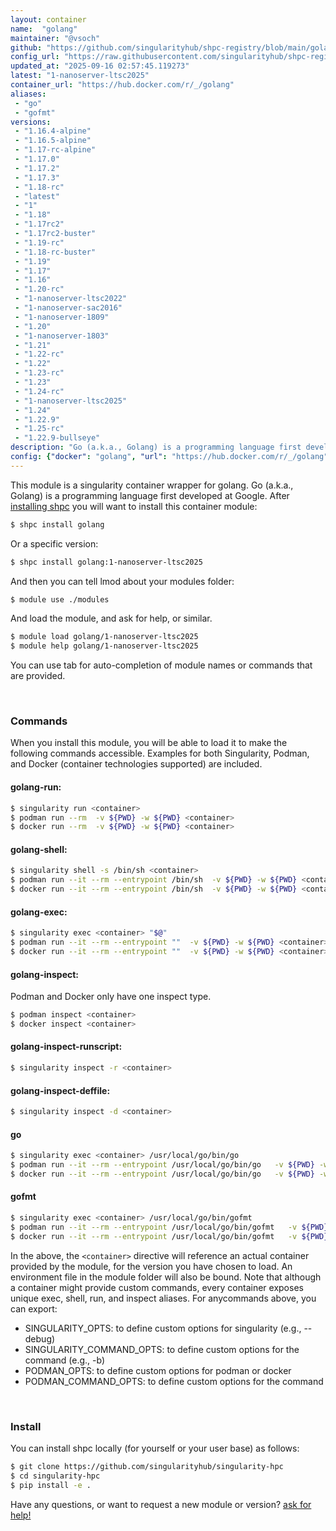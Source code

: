 ```yaml
---
layout: container
name:  "golang"
maintainer: "@vsoch"
github: "https://github.com/singularityhub/shpc-registry/blob/main/golang/container.yaml"
config_url: "https://raw.githubusercontent.com/singularityhub/shpc-registry/main/golang/container.yaml"
updated_at: "2025-09-16 02:57:45.119273"
latest: "1-nanoserver-ltsc2025"
container_url: "https://hub.docker.com/r/_/golang"
aliases:
 - "go"
 - "gofmt"
versions:
 - "1.16.4-alpine"
 - "1.16.5-alpine"
 - "1.17-rc-alpine"
 - "1.17.0"
 - "1.17.2"
 - "1.17.3"
 - "1.18-rc"
 - "latest"
 - "1"
 - "1.18"
 - "1.17rc2"
 - "1.17rc2-buster"
 - "1.19-rc"
 - "1.18-rc-buster"
 - "1.19"
 - "1.17"
 - "1.16"
 - "1.20-rc"
 - "1-nanoserver-ltsc2022"
 - "1-nanoserver-sac2016"
 - "1-nanoserver-1809"
 - "1.20"
 - "1-nanoserver-1803"
 - "1.21"
 - "1.22-rc"
 - "1.22"
 - "1.23-rc"
 - "1.23"
 - "1.24-rc"
 - "1-nanoserver-ltsc2025"
 - "1.24"
 - "1.22.9"
 - "1.25-rc"
 - "1.22.9-bullseye"
description: "Go (a.k.a., Golang) is a programming language first developed at Google."
config: {"docker": "golang", "url": "https://hub.docker.com/r/_/golang", "maintainer": "@vsoch", "description": "Go (a.k.a., Golang) is a programming language first developed at Google.", "latest": {"1-nanoserver-ltsc2025": "crane digest golang:1-nanoserver-ltsc2025: TOOMANYREQUESTS: You have reached your unauthenticated pull rate limit. https://www.docker.com/increase-rate-limit"}, "filter": ["^(?!nano).*$", "^(?!windows).*$"], "tags": {"1.16.4-alpine": "crane digest golang:1.16.4-alpine: TOOMANYREQUESTS: You have reached your unauthenticated pull rate limit. https://www.docker.com/increase-rate-limit", "1.16.5-alpine": "crane digest golang:1.16.5-alpine: TOOMANYREQUESTS: You have reached your unauthenticated pull rate limit. https://www.docker.com/increase-rate-limit", "1.17-rc-alpine": "crane digest golang:1.17-rc-alpine: TOOMANYREQUESTS: You have reached your unauthenticated pull rate limit. https://www.docker.com/increase-rate-limit", "1.17.0": "crane digest golang:1.17.0: TOOMANYREQUESTS: You have reached your unauthenticated pull rate limit. https://www.docker.com/increase-rate-limit", "1.17.2": "crane digest golang:1.17.2: TOOMANYREQUESTS: You have reached your unauthenticated pull rate limit. https://www.docker.com/increase-rate-limit", "1.17.3": "crane digest golang:1.17.3: TOOMANYREQUESTS: You have reached your unauthenticated pull rate limit. https://www.docker.com/increase-rate-limit", "1.18-rc": "crane digest golang:1.18-rc: TOOMANYREQUESTS: You have reached your unauthenticated pull rate limit. https://www.docker.com/increase-rate-limit", "latest": "crane digest golang:latest: TOOMANYREQUESTS: You have reached your unauthenticated pull rate limit. https://www.docker.com/increase-rate-limit", "1": "crane digest golang:1: TOOMANYREQUESTS: You have reached your unauthenticated pull rate limit. https://www.docker.com/increase-rate-limit", "1.18": "crane digest golang:1.18: TOOMANYREQUESTS: You have reached your unauthenticated pull rate limit. https://www.docker.com/increase-rate-limit", "1.17rc2": "crane digest golang:1.17rc2: TOOMANYREQUESTS: You have reached your unauthenticated pull rate limit. https://www.docker.com/increase-rate-limit", "1.17rc2-buster": "crane digest golang:1.17rc2-buster: TOOMANYREQUESTS: You have reached your unauthenticated pull rate limit. https://www.docker.com/increase-rate-limit", "1.19-rc": "crane digest golang:1.19-rc: TOOMANYREQUESTS: You have reached your unauthenticated pull rate limit. https://www.docker.com/increase-rate-limit", "1.18-rc-buster": "crane digest golang:1.18-rc-buster: TOOMANYREQUESTS: You have reached your unauthenticated pull rate limit. https://www.docker.com/increase-rate-limit", "1.19": "crane digest golang:1.19: TOOMANYREQUESTS: You have reached your unauthenticated pull rate limit. https://www.docker.com/increase-rate-limit", "1.17": "crane digest golang:1.17: TOOMANYREQUESTS: You have reached your unauthenticated pull rate limit. https://www.docker.com/increase-rate-limit", "1.16": "crane digest golang:1.16: TOOMANYREQUESTS: You have reached your unauthenticated pull rate limit. https://www.docker.com/increase-rate-limit", "1.20-rc": "crane digest golang:1.20-rc: TOOMANYREQUESTS: You have reached your unauthenticated pull rate limit. https://www.docker.com/increase-rate-limit", "1-nanoserver-ltsc2022": "crane digest golang:1-nanoserver-ltsc2022: TOOMANYREQUESTS: You have reached your unauthenticated pull rate limit. https://www.docker.com/increase-rate-limit", "1-nanoserver-sac2016": "crane digest golang:1-nanoserver-sac2016: TOOMANYREQUESTS: You have reached your unauthenticated pull rate limit. https://www.docker.com/increase-rate-limit", "1-nanoserver-1809": "crane digest golang:1-nanoserver-1809: TOOMANYREQUESTS: You have reached your unauthenticated pull rate limit. https://www.docker.com/increase-rate-limit", "1.20": "crane digest golang:1.20: TOOMANYREQUESTS: You have reached your unauthenticated pull rate limit. https://www.docker.com/increase-rate-limit", "1-nanoserver-1803": "crane digest golang:1-nanoserver-1803: TOOMANYREQUESTS: You have reached your unauthenticated pull rate limit. https://www.docker.com/increase-rate-limit", "1.21": "crane digest golang:1.21: TOOMANYREQUESTS: You have reached your unauthenticated pull rate limit. https://www.docker.com/increase-rate-limit", "1.22-rc": "crane digest golang:1.22-rc: TOOMANYREQUESTS: You have reached your unauthenticated pull rate limit. https://www.docker.com/increase-rate-limit", "1.22": "crane digest golang:1.22: TOOMANYREQUESTS: You have reached your unauthenticated pull rate limit. https://www.docker.com/increase-rate-limit", "1.23-rc": "crane digest golang:1.23-rc: TOOMANYREQUESTS: You have reached your unauthenticated pull rate limit. https://www.docker.com/increase-rate-limit", "1.23": "crane digest golang:1.23: TOOMANYREQUESTS: You have reached your unauthenticated pull rate limit. https://www.docker.com/increase-rate-limit", "1.24-rc": "crane digest golang:1.24-rc: TOOMANYREQUESTS: You have reached your unauthenticated pull rate limit. https://www.docker.com/increase-rate-limit", "1-nanoserver-ltsc2025": "crane digest golang:1-nanoserver-ltsc2025: TOOMANYREQUESTS: You have reached your unauthenticated pull rate limit. https://www.docker.com/increase-rate-limit", "1.24": "crane digest golang:1.24: TOOMANYREQUESTS: You have reached your unauthenticated pull rate limit. https://www.docker.com/increase-rate-limit", "1.22.9": "crane digest golang:1.22.9: TOOMANYREQUESTS: You have reached your unauthenticated pull rate limit. https://www.docker.com/increase-rate-limit", "1.25-rc": "crane digest golang:1.25-rc: TOOMANYREQUESTS: You have reached your unauthenticated pull rate limit. https://www.docker.com/increase-rate-limit", "1.22.9-bullseye": "crane digest golang:1.22.9-bullseye: TOOMANYREQUESTS: You have reached your unauthenticated pull rate limit. https://www.docker.com/increase-rate-limit"}, "aliases": {"go": "/usr/local/go/bin/go", "gofmt": "/usr/local/go/bin/gofmt"}}
---
```


This module is a singularity container wrapper for golang.
Go (a.k.a., Golang) is a programming language first developed at Google.
After [installing shpc](#install) you will want to install this container module:


```bash
$ shpc install golang
```

Or a specific version:

```bash
$ shpc install golang:1-nanoserver-ltsc2025
```

And then you can tell lmod about your modules folder:

```bash
$ module use ./modules
```

And load the module, and ask for help, or similar.

```bash
$ module load golang/1-nanoserver-ltsc2025
$ module help golang/1-nanoserver-ltsc2025
```

You can use tab for auto-completion of module names or commands that are provided.

<br>

### Commands

When you install this module, you will be able to load it to make the following commands accessible.
Examples for both Singularity, Podman, and Docker (container technologies supported) are included.

#### golang-run:

```bash
$ singularity run <container>
$ podman run --rm  -v ${PWD} -w ${PWD} <container>
$ docker run --rm  -v ${PWD} -w ${PWD} <container>
```

#### golang-shell:

```bash
$ singularity shell -s /bin/sh <container>
$ podman run --it --rm --entrypoint /bin/sh  -v ${PWD} -w ${PWD} <container>
$ docker run --it --rm --entrypoint /bin/sh  -v ${PWD} -w ${PWD} <container>
```

#### golang-exec:

```bash
$ singularity exec <container> "$@"
$ podman run --it --rm --entrypoint ""  -v ${PWD} -w ${PWD} <container> "$@"
$ docker run --it --rm --entrypoint ""  -v ${PWD} -w ${PWD} <container> "$@"
```

#### golang-inspect:

Podman and Docker only have one inspect type.

```bash
$ podman inspect <container>
$ docker inspect <container>
```

#### golang-inspect-runscript:

```bash
$ singularity inspect -r <container>
```

#### golang-inspect-deffile:

```bash
$ singularity inspect -d <container>
```


#### go

```bash
$ singularity exec <container> /usr/local/go/bin/go
$ podman run --it --rm --entrypoint /usr/local/go/bin/go   -v ${PWD} -w ${PWD} <container> -c " $@"
$ docker run --it --rm --entrypoint /usr/local/go/bin/go   -v ${PWD} -w ${PWD} <container> -c " $@"
```


#### gofmt

```bash
$ singularity exec <container> /usr/local/go/bin/gofmt
$ podman run --it --rm --entrypoint /usr/local/go/bin/gofmt   -v ${PWD} -w ${PWD} <container> -c " $@"
$ docker run --it --rm --entrypoint /usr/local/go/bin/gofmt   -v ${PWD} -w ${PWD} <container> -c " $@"
```



In the above, the `<container>` directive will reference an actual container provided
by the module, for the version you have chosen to load. An environment file in the
module folder will also be bound. Note that although a container
might provide custom commands, every container exposes unique exec, shell, run, and
inspect aliases. For anycommands above, you can export:

 - SINGULARITY_OPTS: to define custom options for singularity (e.g., --debug)
 - SINGULARITY_COMMAND_OPTS: to define custom options for the command (e.g., -b)
 - PODMAN_OPTS: to define custom options for podman or docker
 - PODMAN_COMMAND_OPTS: to define custom options for the command

<br>

### Install

You can install shpc locally (for yourself or your user base) as follows:

```bash
$ git clone https://github.com/singularityhub/singularity-hpc
$ cd singularity-hpc
$ pip install -e .
```

Have any questions, or want to request a new module or version? [ask for help!](https://github.com/singularityhub/singularity-hpc/issues)